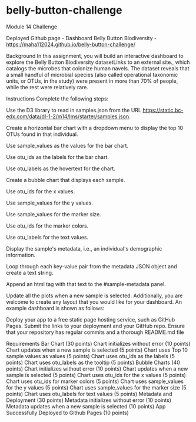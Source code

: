 # belly-button-challenge
Module 14 Challenge

Deployed Github page - Dashboard Belly Button Biodiversity -https://maha112024.github.io/belly-button-challenge/


Background
In this assignment, you will build an interactive dashboard to explore the Belly Button Biodiversity datasetLinks to an external site., which catalogs the microbes that colonize human navels. The dataset reveals that a small handful of microbial species (also called operational taxonomic units, or OTUs, in the study) were present in more than 70% of people, while the rest were relatively rare.

Instructions
Complete the following steps:

Use the D3 library to read in samples.json from the URL https://static.bc-edx.com/data/dl-1-2/m14/lms/starter/samples.json.

Create a horizontal bar chart with a dropdown menu to display the top 10 OTUs found in that individual.

Use sample_values as the values for the bar chart.

Use otu_ids as the labels for the bar chart.

Use otu_labels as the hovertext for the chart.

Create a bubble chart that displays each sample.

Use otu_ids for the x values.

Use sample_values for the y values.

Use sample_values for the marker size.

Use otu_ids for the marker colors.

Use otu_labels for the text values.

Display the sample's metadata, i.e., an individual's demographic information.

Loop through each key-value pair from the metadata JSON object and create a text string.

Append an html tag with that text to the #sample-metadata panel.

Update all the plots when a new sample is selected. Additionally, you are welcome to create any layout that you would like for your dashboard. An example dashboard is shown as follows:

Deploy your app to a free static page hosting service, such as GitHub Pages. Submit the links to your deployment and your GitHub repo. Ensure that your repository has regular commits and a thorough README.md file

Requirements
Bar Chart (30 points)
Chart initializes without error (10 points)
Chart updates when a new sample is selected (5 points)
Chart uses Top 10 sample values as values (5 points)
Chart uses otu_ids as the labels (5 points)
Chart uses otu_labels as the tooltip (5 points)
Bubble Charts (40 points)
Chart initializes without error (10 points)
Chart updates when a new sample is selected (5 points)
Chart uses otu_ids for the x values (5 points)
Chart uses otu_ids for marker colors (5 points)
Chart uses sample_values for the y values (5 points)
Chart uses sample_values for the marker size (5 points)
Chart uses otu_labels for text values (5 points)
Metadata and Deployment (30 points)
Metadata initializes without error (10 points)
Metadata updates when a new sample is selected (10 points)
App Successfully Deployed to Github Pages (10 points)
